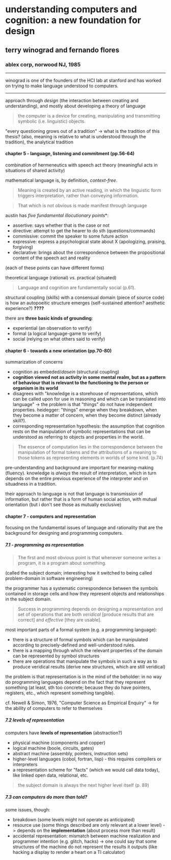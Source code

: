 # understanding computers and cognition: a new foundation for design

## terry winograd and fernando flores

### ablex corp, norwood NJ, 1985

---

winograd is one of the founders of the HCI lab at stanford and has worked on trying to make language understood to computers.

---

approach through *design* (the interaction between creating and understanding), and mostly about developing a theory of language

> the computer is a device for creating, manipulating and transmitting symbolic (i.e. linguistic) objects.

"every questioning grows out of a tradition" -> what is the tradition of this thesis? (also, meaning is relative to what is understood through the tradition), the analytical tradition

#### chapter 5 - language, listening and commitment (pp.56-64)

combination of hermeneutics with speech act theory (meaningful acts in situations of shared activity)

mathematical language is, by definition, *context-free*.

> Meaning is created by an active reading, in which the linguistic form triggers interpretation, rather than conveying information.

> That which is not obvious is made manifest through language

austin has *five fundamental illocutionary points**:

- assertive: says whether that is the case or not
- directive: attempt to get the hearer to do sth (questions/commands)
- commissive: commit the speaker to some future action
- expressive: express a psychological state about X (apologizing, praising, forgiving)
- declarative: brings about the correspondence between the propositional content of the speech act and reality

(each of these points can have different forms)

theoretical language (rational) vs. practical (situated)

> Language and cognition are fundamentally social (p.61).

structural coupling (skills) with a consensual domain (piece of source code) is how an autopoeitic structure emerges (self-sustained attention? aesthetic experience?) **????**

there are **three basic kinds of grounding**:

- experiential (an observation to verify)
- formal (a logical language-game to verify)
- social (relying on what others said to verify)

#### chapter 6 - towards a new orientation (pp.70-80)

summarization of concerns

- cognition as embeded/*dasein* (structural coupling)
- **cognition viewed not as activity in some mental realm, but as a pattern of behaviour that is relevant to the functioning to the person or organism in its world**
- disagrees with "knowledge is a storehouse of representations, which can be called upon for use in reasoning and which can be translated into language" -> the problem is that "things" do not have independent properties. heidegger: "things" emerge when they breakdown, when they become a matter of concern, when they become distinct (already skill?).
- corresponding representation hypothesis: the assumption that cognition rests on the manipulation of symbolic representations that can be understood as referring to objects and properties in the world.

> The essence of computation lies in the correspondence between the manipulation of formal tokens and the attributions of a meaning to those tokens as representing elements in worlds of some kind. (p.74)

pre-understanding and background are important for meaning-making (fluency). knowledge is *always* the result of interpretation, which in turn depends on the entire previous experience of the interpreter and on situadness in a tradition.

their approach to language is not that language is transmission of information, but rather that is a form of human social action, with mutual orientation (but i don't see those as mutually exclusive)

#### chapter 7 - computers and representation

focusing on the fundamental issues of language and rationality that are the background for designing and programming computers.

##### 7.1 -  programming as representation

> The first and most obvious point is that whenever someone writes a program, it is a program about something.

(called the subject domain; interesting how it switched to being called problem-domain in software engineering)

the programmer has a systematic correspondence between the symbols contained in storage cells and how they represent objects and relationships in the subject domain.

> Success in programming depends on designing a representation and set of operations that are both *veridical* [produce results that are correct] and *effective* [they are usable].

most important parts of a formal system (e.g. a programming language):

- there is a structure of formal symbols which can be manipulated according to precisely-defined and well-understood rules.
- there is a mapping through which the relevant properties of the domain can be represented by symbol structures
- there are operations that manipulate the symbols in such a way as to produce veridical results (derive new structures, which are still veridical)

the problem is that representation is in the mind of the beholder: in no way do programming languages depend on the fact that they represent something (at least, sth too concrete; because they do have pointers, registers, etc., which represent something tangible).

cf. Newell & Simon, 1976, "Computer Science as Empirical Enquiry" -> for the ability of computers to refer to themselves

##### 7.2 levels of representation

computers have **levels of representation** (abstraction?)

- physical machine (components and copper)
- logical machine (boole, circuits, gates)
- abstract machine (assembly, pointers, instruction sets)
- higher-level languages (cobol, fortran, lisp) - this requires compilers or interpreters
- a representation scheme for "facts" (which we would call data today), like linked open data, relational, etc.

> the subject domain is always the next higher level itself (p. 89)

##### 7.3 can computers do more than told?

some issues, though:

- breakdown (some levels might not operate as anticipated)
- resource use (some things described are only relevant at a lower level) -> depends on the **implementation** (about process more than result)
- accidental representation: mismatch between machine realization and programmer intention (e.g. glitch, hacks) -> one could say that some structures of the machine do not represent the results it outputs (like hacking a display to render a heart on a TI calculator)